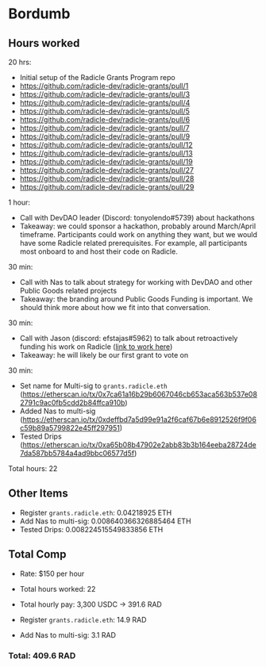 # Bordumb

## Hours worked
20 hrs: 
* Initial setup of the Radicle Grants Program repo
* https://github.com/radicle-dev/radicle-grants/pull/1
* https://github.com/radicle-dev/radicle-grants/pull/3
* https://github.com/radicle-dev/radicle-grants/pull/4
* https://github.com/radicle-dev/radicle-grants/pull/5
* https://github.com/radicle-dev/radicle-grants/pull/6
* https://github.com/radicle-dev/radicle-grants/pull/7
* https://github.com/radicle-dev/radicle-grants/pull/9
* https://github.com/radicle-dev/radicle-grants/pull/12
* https://github.com/radicle-dev/radicle-grants/pull/13
* https://github.com/radicle-dev/radicle-grants/pull/19
* https://github.com/radicle-dev/radicle-grants/pull/27
* https://github.com/radicle-dev/radicle-grants/pull/28
* https://github.com/radicle-dev/radicle-grants/pull/29

1 hour:
* Call with DevDAO leader (Discord: tonyolendo#5739) about hackathons
* Takeaway: we could sponsor a hackathon, probably around March/April timeframe. Participants could work on anything they want, but we would have some Radicle related prerequisites. For example, all participants most onboard to and host their code on Radicle. 

30 min:
* Call with Nas to talk about strategy for working with DevDAO and other Public Goods related projects
* Takeaway: the branding around Public Goods Funding is important. We should think more about how we fit into that conversation. 

30 min:
* Call with Jason (discord: efstajas#5962) to talk about retroactively funding his work on Radicle ([link to work here](https://github.com/radicle-dev/radicle-upstream/pull/2180))
* Takeaway: he will likely be our first grant to vote on

30 min:
* Set name for Multi-sig to `grants.radicle.eth` (https://etherscan.io/tx/0x7ca61a16b29b6067046cb653aca563b537e082791c9ac0fb5cdd2b84ffca910b)
* Added Nas to multi-sig (https://etherscan.io/tx/0xdeffbd7a5d99e91a2f6caf67b6e8912526f9f06c59b89a5799822e45ff297951)
* Tested Drips (https://etherscan.io/tx/0xa65b08b47902e2abb83b3b164eeba28724de7da587bb5784a4ad9bbc06577d5f)

Total hours: 22

## Other Items

* Register `grants.radicle.eth`: 0.04218925 ETH 
* Add Nas to multi-sig: 0.008640366326885464 ETH
* Tested Drips: 0.008224515549833856 ETH

## Total Comp

* Rate: $150 per hour
* Total hours worked: 22
* Total hourly pay: 3,300 USDC -> 391.6 RAD


* Register `grants.radicle.eth`: 14.9 RAD
* Add Nas to multi-sig: 3.1 RAD

### Total: 409.6 RAD